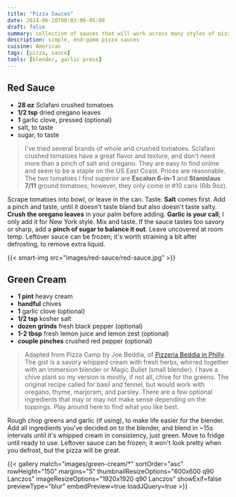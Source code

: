 ```yaml
---
title: "Pizza Sauces"
date: 2024-06-28T00:03:00-05:00
draft: false
summary: collection of sauces that will work across many styles of pizza, with techniques to make it as easy as possible
description: simple, end-game pizza sauces
cuisine: American
tags: [pizza, sauce]
tools: [blender, garlic press]
---
```


## Red Sauce

* **28 oz** Sclafani crushed tomatoes
* **1/2 tsp** dried oregano leaves
* **1** garlic clove, pressed (optional)
* salt, to taste
* sugar, to taste

> I've tried several brands of whole and crushed tomatoes.  Sclafani crushed tomatoes have a great flavor and texture, and don't need more than a pinch of salt and oregano.  They are easy to find online and seem to be a staple on the US East Coast.  Prices are reasonable.  The two tomatoes I find superior are **Escalon 6-in-1** and **Stanislaus 7/11** ground tomatoes; however, they only come in #10 cans (6lb 9oz).

Scrape tomatoes into bowl, or leave in the can.  Taste.  **Salt** comes first.  Add a pinch and taste, until it doesn't taste bland but also doesn't taste salty.  **Crush the oregano leaves** in your palm before adding.  **Garlic is your call**; I only add it for New York style.  Mix and taste.  If the sauce tastes too savory or sharp, add a **pinch of sugar to balance it out**.  Leave uncovered at room temp.  Leftover sauce can be frozen; it's worth straining a bit after defrosting, to remove extra liquid.

{{< smart-img src="images/red-sauce/red-sauce.jpg" >}}

## Green Cream

* **1 pint**  heavy cream
* **handful** chives
* **1** garlic clove (optional)
* **1/2 tsp** kosher salt
* **dozen grinds** fresh black pepper (optional)
* **1-2 tbsp** fresh lemon juice and lemon zest (optional)
* **couple pinches** crushed red pepper (optional)

> Adapted from Pizza Camp by Joe Beddia, of [Pizzeria Beddia in Philly](https://www.pizzeriabeddia.com/).  The gist is a savory whipped cream with fresh herbs, whirred together with an immersion blender or Magic Bullet (small blender).  I have a chive plant so my version is mostly, if not all, chive for the greens.  The original recipe called for basil and fennel, but would work with oregano, thyme, marjoram, and parsley.  There are a few optional ingredients that may or may not make sense depending on the toppings.  Play around here to find what you like best.

Rough chop greens and garlic (if using), to make life easier for the blender. Add all ingredients you've decided on to the blender, and blend in ~15s intervals until it's whipped cream in consistency, just green.  Move to fridge until ready to use.  Leftover sauce can be frozen; it won't look pretty when you defrost, but the pizza will be great.

{{< gallery match="images/green-cream/*" sortOrder="asc" rowHeight="150" margins="5" thumbnailResizeOptions="600x600 q90 Lanczos" imageResizeOptions="1920x1920 q90 Lanczos" showExif=false previewType="blur" embedPreview=true loadJQuery=true >}}
